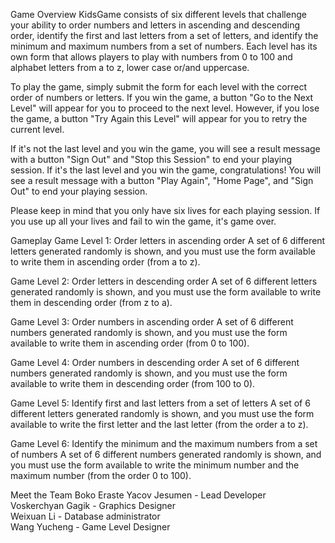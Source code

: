 Game Overview
KidsGame consists of six different levels that challenge your ability to order numbers and letters in ascending and descending order, identify the first and last letters from a set of letters, and identify the minimum and maximum numbers from a set of numbers. Each level has its own form that allows players to play with numbers from 0 to 100 and alphabet letters from a to z, lower case or/and uppercase.

To play the game, simply submit the form for each level with the correct order of numbers or letters. If you win the game, a button "Go to the Next Level" will appear for you to proceed to the next level. However, if you lose the game, a button "Try Again this Level" will appear for you to retry the current level.

If it's not the last level and you win the game, you will see a result message with a button "Sign Out" and "Stop this Session" to end your playing session. If it's the last level and you win the game, congratulations! You will see a result message with a button "Play Again", "Home Page", and "Sign Out" to end your playing session.

Please keep in mind that you only have six lives for each playing session. If you use up all your lives and fail to win the game, it's game over.

Gameplay
Game Level 1: Order letters in ascending order
A set of 6 different letters generated randomly is shown, and you must use the form available to write them in ascending order (from a to z).

Game Level 2: Order letters in descending order
A set of 6 different letters generated randomly is shown, and you must use the form available to write them in descending order (from z to a).

Game Level 3: Order numbers in ascending order
A set of 6 different numbers generated randomly is shown, and you must use the form available to write them in ascending order (from 0 to 100).

Game Level 4: Order numbers in descending order
A set of 6 different numbers generated randomly is shown, and you must use the form available to write them in descending order (from 100 to 0).

Game Level 5: Identify first and last letters from a set of letters
A set of 6 different letters generated randomly is shown, and you must use the form available to write the first letter and the last letter (from the order a to z).

Game Level 6: Identify the minimum and the maximum numbers from a set of numbers
A set of 6 different numbers generated randomly is shown, and you must use the form available to write the minimum number and the maximum number (from the order 0 to 100).

Meet the Team
Boko Eraste Yacov Jesumen - Lead Developer<br>
Voskerchyan Gagik - Graphics Designer<br>
Weixuan Li - Database administrator<br>
Wang Yucheng - Game Level Designer
